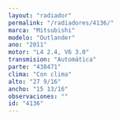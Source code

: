 ```yaml
---
layout: "radiador"
permalink: "/radiadores/4136/"
marca: "Mitsubishi"
modelo: "Outlander"
ano: "2011"
motor: "L4 2.4, V6 3.0"
transmision: "Automática"
parte: "438471"
clima: "Con clima"
alto: "27 9/16"
ancho: "15 13/16"
observaciones: ""
id: "4136"
---
```


